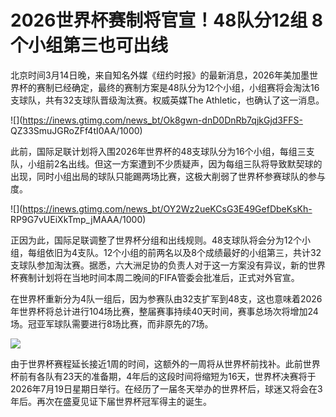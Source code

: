 # 2026世界杯赛制将官宣！48队分12组 8个小组第三也可出线

北京时间3月14日晚，来自知名外媒《纽约时报》的最新消息，2026年美加墨世界杯的赛制已经确定，最终的赛制方案是48队分为12个小组，小组赛将会淘汰16支球队，共有32支球队晋级淘汰赛。权威英媒The
Athletic，也确认了这一消息。

![](https://inews.gtimg.com/news_bt/Ok8gwn-dnD0DnRb7qjkGjd3FFS-
QZ33SmuJGRoZFf4tI0AA/1000)

此前，国际足联计划将入围2026年世界杯的48支球队分为16个小组，每组三支队，小组前2名出线。但这一方案遭到不少质疑声，因为每组三队将导致默契球的出现，同时小组出局的球队只能踢两场比赛，这极大削弱了世界杯参赛球队的参与度。

![](https://inews.gtimg.com/news_bt/OY2Wz2ueKCsG3E49GefDbeKsKh-
RP9G7vUEiXkTmp_jMAAA/1000)

正因为此，国际足联调整了世界杯分组和出线规则。48支球队将会分为12个小组，每组依旧为4支队。12个小组的前两名以及8个成绩最好的小组第三，共计32支球队参加淘汰赛。据悉，六大洲足协的负责人对于这一方案没有异议，新的世界杯赛制计划将在当地时间本周二晚间的FIFA管委会批准后，正式对外官宣。

在世界杯重新分为4队一组后，因为参赛队由32支扩军到48支，这也意味着2026年世界杯将总计进行104场比赛，整届赛事持续40天时间，赛事总场次将增加24场。冠亚军球队需要进行8场比赛，而非原先的7场。

![](https://inews.gtimg.com/news_bt/O6ThSCHh6wpLoHe2W2jHqiXFbP4Lpt-L5xeG22BjV7y9AAA/1000)

由于世界杯赛程延长接近1周的时间，这额外的一周将从世界杯前找补。此前世界杯前有各队有23天的准备期，4年后的这段时间将缩短为16天，世界杯决赛将于2026年7月19日星期日举行。在经历了一届冬天举办的世界杯后，球迷又将会在3年后。再次在盛夏见证下届世界杯冠军得主的诞生。

